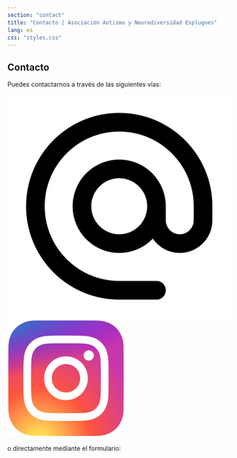 ```yaml
---
section: "contact"
title: "Contacto | Asociación Autismo y Neurodiversidad Esplugues"
lang: es
css: "styles.css"
---
```


## Contacto

Puedes contactarnos a través de las siguientes vías:

[![Email](images/email.svg)](mailto:autismoneurodiesplugues@gmail.com)
[![Instagram](images/Instagram.svg)](https://www.instagram.com/autismo_neurodiv_esplugues)

o directamente mediante el formulario:
